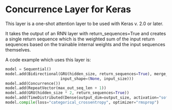 Concurrence Layer for Keras
===========================

This layer is a one-shot attention layer to be used with Keras v. 2.0 or later.

It takes the output of an RNN layer with return_sequences=True and creates a single return sequence which is 
the weighted sum of the input return sequences based on the trainable internal weights and the input sequences 
themselves.

A code example which uses this layer is:

```python
model = Sequential()
model.add(Bidirectional(GRU(hidden_size, return_sequences=True), merge_mode='concat', 
                        input_shape=(None, input_size)))
model.add(Concurrence())
model.add(RepeatVector(max_out_seq_len + 1))
model.add(GRU(hidden_size * 2, return_sequences=True))
model.add(TimeDistributed(Dense(output_dim=output_size, activation="softmax")))
model.compile(loss="categorical_crossentropy", optimizer="rmsprop")
```
